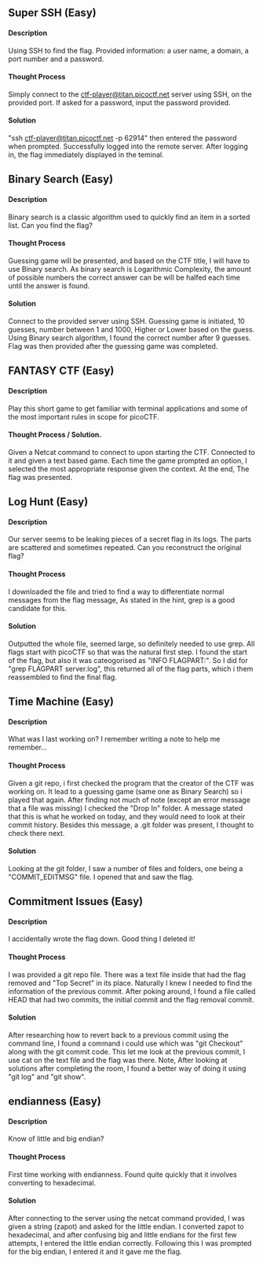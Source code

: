 ## Super SSH (Easy)
#### Description
Using SSH to find the flag. Provided information: a user name, a domain, a port number and a password.

#### Thought Process
Simply connect to the ctf-player@titan.picoctf.net server using SSH, on the provided port. If asked for a password, input the password provided.

#### Solution
"ssh ctf-player@titan.picoctf.net -p 62914"
then entered the password when prompted. Successfully logged into the remote server. After logging in, the flag immediately displayed in the teminal.

## Binary Search (Easy)
#### Description
Binary search is a classic algorithm used to quickly find an item in a sorted list. Can you find the flag?

#### Thought Process
Guessing game will be presented, and based on the CTF title, I will have to use Binary search. As binary search is Logarithmic Complexity, the amount of possible numbers the correct answer can be will be halfed each time until the answer is found.

#### Solution
Connect to the provided server using SSH. Guessing game is initiated, 10 guesses, number between 1 and 1000, Higher or Lower based on the guess. Using Binary search algorithm, I found the correct number after 9 guesses. Flag was then provided after the guessing game was completed.

## FANTASY CTF (Easy)
#### Description
Play this short game to get familiar with terminal applications and some of the most important rules in scope for picoCTF.

#### Thought Process / Solution.
Given a Netcat command to connect to upon starting the CTF. Connected to it and given a text based game. Each time the game prompted an option, I selected the most appropriate response given the context. At the end, The flag was presented.

## Log Hunt (Easy)
#### Description
Our server seems to be leaking pieces of a secret flag in its logs. The parts are scattered and sometimes repeated. Can you reconstruct the original flag?

#### Thought Process
I downloaded the file and tried to find a way to differentiate normal messages from the flag message, As stated in the hint, grep is a good candidate for this.

#### Solution
Outputted the whole file, seemed large, so definitely needed to use grep. All flags start with picoCTF so that was the natural first step. I found the start of the flag, but also it was cateogorised as "INFO FLAGPART:". So I did for "grep FLAGPART server.log", this returned all of the flag parts, which i them reassembled to find the final flag.

## Time Machine (Easy)
#### Description
What was I last working on? I remember writing a note to help me remember...

#### Thought Process
Given a git repo, i first checked the program that the creator of the CTF was working on. It lead to a guessing game (same one as Binary Search) so i played that again. After finding not much of note (except an error message that a file was missing) I checked the "Drop In" folder. A message stated that this is what he worked on today, and they would need to look at their commit history. Besides this message, a .git folder was present, I thought to check there next.

#### Solution
Looking at the git folder, I saw a number of files and folders, one being a "COMMIT_EDITMSG" file. I opened that and saw the flag.

## Commitment Issues (Easy)
#### Description
I accidentally wrote the flag down. Good thing I deleted it!

#### Thought Process
I was provided a git repo file. There was a text file inside that had the flag removed and "Top Secret" in its place. Naturally I knew I needed to find the information of the previous commit. After poking around, I found a file called HEAD that had two commits, the initial commit and the flag removal commit.

#### Solution
After researching how to revert back to a previous commit using the command line, I found a command i could use which was "git Checkout" along with the git commit code. This let me look at the previous commit, I use cat on the text file and the flag was there. 
Note, After looking at solutions after completing the room, I found a better way of doing it using "git log" and "git show".

## endianness (Easy)
#### Description
Know of little and big endian?

#### Thought Process
First time working with endianness. Found quite quickly that it involves converting to hexadecimal.

#### Solution
After connecting to the server using the netcat command provided, I was given a string (zapot) and asked for the little endian. I converted zapot to hexadecimal, and after confusing big and little endians for the first few attempts, I entered the little endian correctly. Following this I was prompted for the big endian, I entered it and it gave me the flag.





